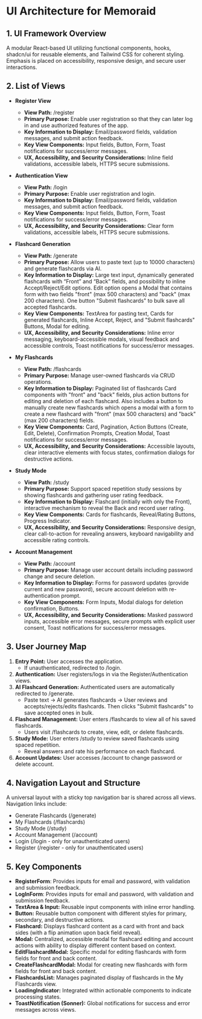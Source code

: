 # UI Architecture for Memoraid

## 1. UI Framework Overview
A modular React-based UI utilizing functional components, hooks, shadcn/ui for reusable elements, and Tailwind CSS for coherent styling. Emphasis is placed on accessibility, responsive design, and secure user interactions.

## 2. List of Views

- **Register View**
  - **View Path:** /register
  - **Primary Purpose:** Enable user registration so that they can later log in and use authorized features of the app.
  - **Key Information to Display:** Email/password fields, validation messages, and submit action feedback.
  - **Key View Components:** Input fields, Button, Form, Toast notifications for success/error messages.
  - **UX, Accessibility, and Security Considerations:** Inline field validations, accessible labels, HTTPS secure submissions.

- **Authentication View**
  - **View Path:** /login
  - **Primary Purpose:** Enable user registration and login.
  - **Key Information to Display:** Email/password fields, validation messages, and submit action feedback.
  - **Key View Components:** Input fields, Button, Form, Toast notifications for success/error messages.
  - **UX, Accessibility, and Security Considerations:** Clear form validations, accessible labels, HTTPS secure submissions.

- **Flashcard Generation**
  - **View Path:** /generate
  - **Primary Purpose:** Allow users to paste text (up to 10000 characters) and generate flashcards via AI.
  - **Key Information to Display:** Large text input, dynamically generated flashcards with “Front” and “Back” fields, and possibility to inline Accept/Reject/Edit options. Edit option opens a Modal that contains form with two fields "front" (max 500 characters) and "back" (max 200 characters). One button "Submit flashcards" to bulk save all accepted flashcards.
  - **Key View Components:** TextArea for pasting text, Cards for generated flashcards, Inline Accept, Reject, and "Submit flashcards" Buttons, Modal for editing.
  - **UX, Accessibility, and Security Considerations:** Inline error messaging, keyboard-accessible modals, visual feedback and accessible controls, Toast notifications for success/error messages.

- **My Flashcards**
  - **View Path:** /flashcards
  - **Primary Purpose:** Manage user-owned flashcards via CRUD operations.
  - **Key Information to Display:** Paginated list of flashcards Card components with "front" and "back" fields, plus action buttons for editing and deletion of each flashcard. Also includes a button to manually create new flashcards which opens a modal with a form to create a new flashcard with "front" (max 500 characters) and "back" (max 200 characters) fields.
  - **Key View Components:** Card, Pagination, Action Buttons (Create, Edit, Delete), Confirmation Prompts, Creation Modal, Toast notifications for success/error messages.
  - **UX, Accessibility, and Security Considerations:** Accessible layouts, clear interactive elements with focus states, confirmation dialogs for destructive actions.

- **Study Mode**
  - **View Path:** /study
  - **Primary Purpose:** Support spaced repetition study sessions by showing flashcards and gathering user rating feedback.
  - **Key Information to Display:** Flashcard (initially with only the Front), interactive mechanism to reveal the Back and record user rating.
  - **Key View Components:** Cards for flashcards, Reveal/Rating Buttons, Progress Indicator.
  - **UX, Accessibility, and Security Considerations:** Responsive design, clear call-to-action for revealing answers, keyboard navigability and accessible rating controls.

- **Account Management**
  - **View Path:** /account
  - **Primary Purpose:** Manage user account details including password change and secure deletion.
  - **Key Information to Display:** Forms for password updates (provide current and new password), secure account deletion with re-authentication prompt.
  - **Key View Components:** Form Inputs, Modal dialogs for deletion confirmation, Buttons.
  - **UX, Accessibility, and Security Considerations:** Masked password inputs, accessible error messages, secure prompts with explicit user consent, Toast notifications for success/error messages.

## 3. User Journey Map
1. **Entry Point:** User accesses the application.
   - If unauthenticated, redirected to /login.
2. **Authentication:** User registers/logs in via the Register/Authentication views.
3. **AI Flashcard Generation:** Authenticated users are automatically redirected to /generate.
   - Paste text → AI generates flashcards → User reviews and accepts/rejects/edits flashcards. Then clicks "Submit flashcards" to save accepted ones in bulk.
4. **Flashcard Management:** User enters /flashcards to view all of his saved flashcards.
   - Users visit /flashcards to create, view, edit, or delete flashcards.
5. **Study Mode:** User enters /study to review saved flashcards using spaced repetition.
   - Reveal answers and rate his performance on each flashcard.
6. **Account Updates:** User accesses /account to change password or delete account.

## 4. Navigation Layout and Structure
A universal layout with a sticky top navigation bar is shared across all views. Navigation links include:
- Generate Flashcards (/generate)
- My Flashcards (/flashcards)
- Study Mode (/study)
- Account Management (/account)
- Login (/login - only for unauthenticated users)
- Register (/register - only for unauthenticated users)

## 5. Key Components
- **RegisterForm**: Provides inputs for email and password, with validation and submission feedback.
- **LogInForm**: Provides inputs for email and password, with validation and submission feedback.
- **TextArea & Input:** Reusable input components with inline error handling.
- **Button:** Reusable button component with different styles for primary, secondary, and destructive actions.
- **Flashcard:** Displays flashcard content as a card with front and back sides (with a flip animation upon back field reveal).
- **Modal:** Centralized, accessible modal for flashcard editing and account actions with ability to display different content based on context.
- **EditFlashcardModal:** Specific modal for editing flashcards with form fields for front and back content.
- **CreateFlashcardModal:** Modal for creating new flashcards with form fields for front and back content.
- **FlashcardsList:** Manages paginated display of flashcards in the My Flashcards view.
- **LoadingIndicator:** Integrated within actionable components to indicate processing states.
- **ToastNotification (Sonner):** Global notifications for success and error messages across views.